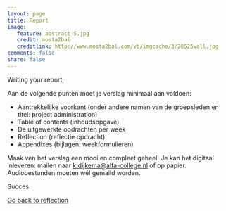 ```yaml
---
layout: page 
title: Report
image: 
   feature: abstract-5.jpg
   credit: mosta2bal
   creditlink: http://www.mosta2bal.com/vb/imgcache/3/28525wall.jpg
comments: false
share: false
---
```


Writing your report,

Aan de volgende punten moet je verslag minimaal aan voldoen:
- Aantrekkelijke voorkant (onder andere namen van de groepsleden en titel: project administration)
- Table of contents (inhoudsopgave)
- De uitgewerkte opdrachten per week
- Reflection (reflectie opdracht)
- Appendixes (bijlagen: weekformulieren)

Maak ven het verslag een mooi en compleet geheel. Je kan het digitaal inleveren: mailen naar <a href="mailto:k.dijkema@alfa-college.nl"><i class="fa fa-fw fa-envelope"></i>k.dijkema@alfa-college.nl</a> of op papier. Audiobestanden moeten wél gemaild worden.

Succes.








<div style="float: left"> 
<a href="{{ site.url }}/leisure-hospitality/project/week-7/" class="btn">Go back to reflection</a>
</div>

<!-- <div style="float: right"> 
<a href="{{ site.url }}/leisure-hospitality/project/evaluation/" class="btn">Go to evaluation</a>
</div> !-->